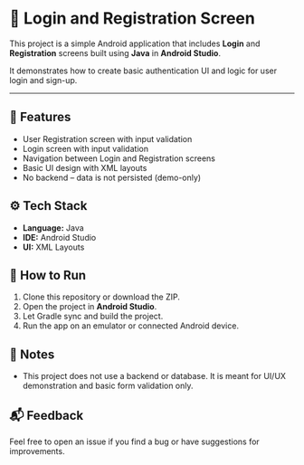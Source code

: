 # 🔐 Login and Registration Screen

This project is a simple Android application that includes **Login** and **Registration** screens built using **Java** in **Android Studio**.

It demonstrates how to create basic authentication UI and logic for user login and sign-up.

---

## 📱 Features

- User Registration screen with input validation
- Login screen with input validation
- Navigation between Login and Registration screens
- Basic UI design with XML layouts
- No backend – data is not persisted (demo-only)

## ⚙️ Tech Stack

- **Language:** Java  
- **IDE:** Android Studio  
- **UI:** XML Layouts  

## 🚀 How to Run

1. Clone this repository or download the ZIP.
2. Open the project in **Android Studio**.
3. Let Gradle sync and build the project.
4. Run the app on an emulator or connected Android device.

## 📝 Notes

- This project does not use a backend or database. It is meant for UI/UX demonstration and basic form validation only.

## 📬 Feedback

Feel free to open an issue if you find a bug or have suggestions for improvements.
